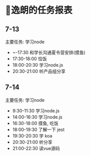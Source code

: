 
# 🧸逸朗的任务报表

## 7-13

主要任务: 学习node

- ~-17:30 和学长沟通夏令营安排(摸鱼)
- 17:30-18:00 恰饭
- 18:00-20:30 学习node.js
- 20:30-21:00 听产品组分享

## 7-14

主要任务: 学习node

- 9:30-11:30 学习node.js
- 14:00-16:30 学习node.js
- 16:30-18:00 摸鱼, 吃饭
- 18:00-19:30 了解一下 jest
- 19:30-20:30 学 koa
- 20:30-21:00 听分享
- 21:00-22:30 读vue源码
